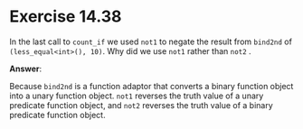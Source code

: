 # Exercise 14.38

In the last call to `count_if` we used `not1` to negate the result from `bind2nd` of `(less_equal<int>(), 10)`. Why did we use `not1` rather than `not2` .

**Answer**:

Because `bind2nd` is a function adaptor that converts a binary function object into a unary function object. `not1` reverses the truth value of a unary predicate function object, and `not2` reverses the truth value of a binary predicate function object.